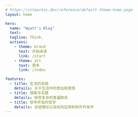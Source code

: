 ```yaml
---
# https://vitepress.dev/reference/default-theme-home-page
layout: home

hero:
  name: "Wyatt's Blog"
  text: 
  tagline: Think.
  actions:
    - theme: brand
      text: 开始阅读
      link: /start
    - theme: alt
      text: 更多
      link: /index

features:
  - title: 生活的总结
    details: 关于生活中的想法和感悟
  - title: 探索与实践
    details: 研究复杂的普遍联系
  - title: 软件开发的哲学
    details: 总结理论以及如何应用到软件开发中
---
```


